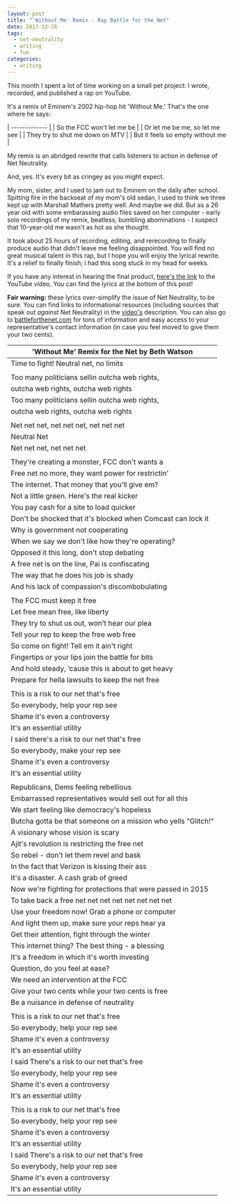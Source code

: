 ```yaml
---
layout: post
title: "'Without Me' Remix - Rap Battle for the Net"
date: 2017-12-26
tags:
  - net-neutrality
  - writing
  - fun
categories:
  - writing
---
```

This month I spent a lot of time working on a small pet project: I wrote, recorded, and published a rap on YouTube.

It's a remix of Eminem's 2002 hip-hop hit 'Without Me.' That's the one where he says:

| ------------- |
| So the FCC won't let me be      | 
| Or let me be me, so let me see      | 
| They try to shut me down on MTV | 
| But it feels so empty without me |

My remix is an abridged rewrite that calls listeners to action in defense of Net Neutrality. 

And, yes. It's every bit as cringey as you might expect. 

My mom, sister, and I used to jam out to Eminem on the daily after school. Spitting fire in the backseat of my mom's old sedan, I used to think we three kept up with Marshall Mathers pretty well. And maybe we did. But as a 26 year old with some embarassing audio files saved on her computer - early solo recordings of my remix, beatless, bumbling abominations - I suspect that 10-year-old me wasn't as hot as she thought.

It took about 25 hours of recording, editing, and rerecording to finally produce audio that didn't leave me feeling disappointed. You will find no great musical talent in this rap, but I hope you will enjoy the lyrical rewrite. It's a relief to finally finish; I had this song stuck in my head for weeks.

If you have any interest in hearing the final product, [here's the link](https://www.youtube.com/watch?v=HhMsk-UupVw&t=3s) to the YouTube video. You can find the lyrics at the bottom of this post!

**Fair warning:** these lyrics over-simplify the issue of Net Neutrality, to be sure. You can find links to informational resources (including sources that speak out *against* Net Neutrality) in the [video's](https://www.youtube.com/watch?v=HhMsk-UupVw&t=3s) description. You can also go to [battleforthenet.com](https://www.battleforthenet.com) for tons of information and easy access to your representative's contact information (in case you feel moved to give them your two cents).


|  'Without Me' Remix for the Net by Beth Watson | 
| ------------- |
|Time to fight!  Neutral net, no limits |
| |
|Too many politicians sellin outcha web rights, |
|outcha web rights, outcha web rights |
|Too many politicians sellin outcha web rights, |
|outcha web rights, outcha web rights |
| |
|Net net net, net net net, net net net |
|Neutral Net |
|Net net net, net net net|
| |
|They're creating a monster, FCC don't wants a |
|Free net no more, they want power for restrictin' |
|The internet. That money that you'll give em? |
|Not a little green. Here's the real kicker |
|You pay cash for a site to load quicker |
|Don't be shocked that it's blocked when Comcast can lock it |
|Why is government not cooperating |
|When we say we don't like how they're operating? |
|Opposed it this long, don't stop debating |
|A free net is on the line, Pai is confiscating |
|The way that he does his job is shady |
|And his lack of compassion's discombobulating |
| |
|The FCC must keep it free |
|Let free mean free, like liberty |
|They try to shut us out, won't hear our plea |
|Tell your rep to keep the free web free |
|So come on fight! Tell em it ain't right |
|Fingertips or your lips join the battle for bits |
|And hold steady, ‘cause this is about to get heavy |
|Prepare for hella lawsuits to keep the net free |
| |
|This is a risk to our net that's free |
|So everybody, help your rep see |
|Shame it's even a controversy |
|It's an essential utility |
|I said there's a risk to our net that's free |
|So everybody, make your rep see |
|Shame it's even a controversy |
| It's an essential utility |
| |
|Republicans, Dems feeling rebellious |
|Embarrassed representatives would sell out for all this |
|We start feeling like democracy's hopeless |
|Butcha gotta be that someone on a mission who yells "Glitch!" |
|A visionary whose vision is scary |
|Ajit's revolution is restricting the free net |
|So rebel - don't let them revel and bask |
|In the fact that Verizon is kissing their ass​ |
|It's a disaster. A cash grab of greed |
|Now we're fighting for protections that were passed in 2015 |
|To take back a free net net net net net net net net |
|Use your freedom now! Grab a phone or computer |
|And light them up, make sure your reps hear ya |
|Get their attention, fight through the winter |
|This internet thing? The best thing - a blessing |
|It's a freedom in which it's worth investing |
|Question, do you feel at ease? |
|We need an intervention at the FCC |
|Give your two cents while your two cents is free |
|Be a nuisance in defense of neutrality |
| |
|This is a risk to our net that's free |
|So everybody, help your rep see |
|Shame it's even a controversy |
|It's an essential utility |
|I said There's a risk to our net that's free |
|So everybody, help your rep see |
|Shame it's even a controversy |
|It's an essential utility |
| |
|This is a risk to our net that's free |
|So everybody, help your rep see |
|Shame it's even a controversy |
|It's an essential utility |
|I said There's a risk to our net that's free |
|So everybody, help your rep see |
|Shame it's even a controversy |
|It's an essential utility |